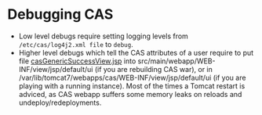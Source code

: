 Debugging CAS
=============

* Low level debugs require setting logging levels from `/etc/cas/log4j2.xml file` to `debug`.
* Higher level debugs which tell the CAS attributes of a user require to put file [casGenericSuccessView.jsp](casGenericSuccessView.jsp) into src/main/webapp/WEB-INF/view/jsp/default/ui (if you are rebuilding CAS war), or in /var/lib/tomcat7/webapps/cas/WEB-INF/view/jsp/default/ui (if you are playing with a running instance). Most of the times a Tomcat restart is adviced, as CAS webapp suffers some memory leaks on reloads and undeploy/redeployments.
